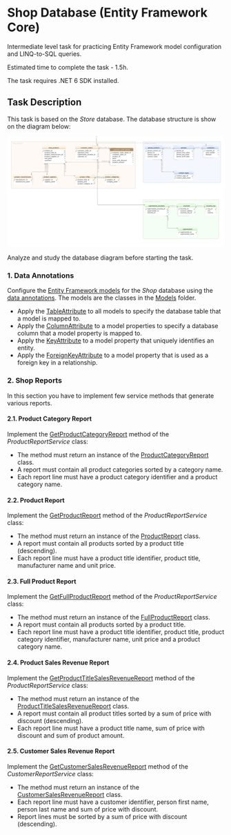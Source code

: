 # Shop Database (Entity Framework Core)

Intermediate level task for practicing Entity Framework model configuration and LINQ-to-SQL queries.

Estimated time to complete the task - 1.5h.

The task requires .NET 6 SDK installed.


## Task Description

This task is based on the *Store* database. The database structure is show on the diagram below:

![Shop Reports Database](images/shop-reports-db.png)

Analyze and study the database diagram before starting the task.


### 1. Data Annotations

Configure the [Entity Framework models](https://learn.microsoft.com/en-us/ef/core/#the-model) for the *Shop* database using the [data annotations](https://learn.microsoft.com/en-us/ef/core/modeling/#use-data-annotations-to-configure-a-model). The models are the classes in the [Models](ShopReports/Models) folder.

* Apply the [TableAttribute](https://learn.microsoft.com/en-us/dotnet/api/system.componentmodel.dataannotations.schema.tableattribute) to all models to specify the database table that a model is mapped to.
* Apply the [ColumnAttribute](https://learn.microsoft.com/en-us/dotnet/api/system.componentmodel.dataannotations.schema.columnattribute) to a model properties to specify a database column that a model property is mapped to.
* Apply the [KeyAttribute](https://learn.microsoft.com/en-us/dotnet/api/system.componentmodel.dataannotations.keyattribute) to a model property that uniquely identifies an entity.
* Apply the [ForeignKeyAttribute](https://learn.microsoft.com/en-us/dotnet/api/system.componentmodel.dataannotations.schema.foreignkeyattribute) to a model property that is used as a foreign key in a relationship.


### 2. Shop Reports

In this section you have to implement few service methods that generate various reports.


#### 2.1. Product Category Report

Implement the [GetProductCategoryReport](ShopReports/Services/ProductReportService.cs#L16) method of the *ProductReportService* class:
* The method must return an instance of the [ProductCategoryReport](ShopReports/Reports/ProductCategoryReport.cs) class.
* A report must contain all product categories sorted by a category name.
* Each report line must have a product category identifier and a product category name.


#### 2.2. Product Report

Implement the [GetProductReport](ShopReports/Services/ProductReportService.cs#L22) method of the *ProductReportService* class:
* The method must return an instance of the [ProductReport](ShopReports/Reports/ProductReport.cs) class.
* A report must contain all products sorted by a product title (descending).
* Each report line must have a product title identifier, product title, manufacturer name and unit price.


#### 2.3. Full Product Report

Implement the [GetFullProductReport](ShopReports/Services/ProductReportService.cs#L28) method of the *ProductReportService* class:
* The method must return an instance of the [FullProductReport](ShopReports/Reports/FullProductReport.cs) class.
* A report must contain all products sorted by a product title.
* Each report line must have a product title identifier, product title, product category identifier, manufacturer name, unit price and a product category name.


#### 2.4. Product Sales Revenue Report

Implement the [GetProductTitleSalesRevenueReport](ShopReports/Services/ProductReportService.cs#L34) method of the *ProductReportService* class:
* The method must return an instance of the [ProductTitleSalesRevenueReport](ShopReports/Reports/ProductTitleSalesRevenueReport.cs) class.
* A report must contain all product titles sorted by a sum of price with discount  (descending).
* Each report line must have a product title name, sum of price with discount and sum of product amount.


#### 2.5. Customer Sales Revenue Report

Implement the [GetCustomerSalesRevenueReport](ShopReports/Services/CustomerReportService.cs#L16) method of the *CustomerReportService* class:
* The method must return an instance of the [CustomerSalesRevenueReport](ShopReports/Reports/CustomerSalesRevenueReport.cs) class.
* Each report line must have a customer identifier, person first name, person last name and sum of price with discount.
* Report lines must be sorted by a sum of price with discount (descending).
